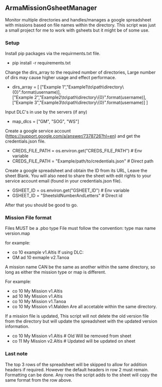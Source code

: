 ## ArmaMissionGsheetManager

Monitor multiple directories and handles/manages a google spreadsheet with missions based on file names within the directory. This script was just a small project for me to work with gsheets but it might be of some use.

### Setup

Install pip packages via the requirments.txt file.

- pip install -r requirements.txt

Change the dirs_array to the required number of directories, Large number of dirs may cause higher usage and effect performace.

- dirs_array = [
  ["Example 1","Example1\\to\\path\\directory\\{0}".format(username)],  
   ["Example 2","Example2\\to\\path\\directory\\{0}".format(username)],
  ["Example 3","Example3\\to\\path\\directory\\{0}".format(username)]
  ]

Input DLC's in use by the servers (if any)

- map_dlcs = ["GM", "SOG", "WS"]

Create a google service account (https://support.google.com/a/answer/7378726?hl=en) and get the credentials.json file.

- CREDS_FILE_PATH = os.environ.get("CREDS_FILE_PATH") # Env variable
- CREDS_FILE_PATH = "Example/path/to/credentials.json" # Direct path

Create a google spreadsheet and obtain the ID from its URL, Leave the sheet Blank. You will also need to share the sheet with edit rights to your service account email (found in your credentials.json file).

- GSHEET_ID = os.environ.get("GSHEET_ID") # Env variable
- GSHEET_ID = "SheetsIdNumberAndLetters" # Direct id

After that you should be good to go.

### Mission File format

Files MUST be a .pbo type
File must follow the convention:
type max name version.map

for example:

- co 10 example v1.Altis
  If using DLC:
- GM ad 10 exmaple v2.Tanoa

A mission name CAN be the same as another within the same directory, so long as either the mission type or map is different.

For example:

- co 10 My Mission v1.Altis
- ad 10 My Mission v1.Altis
- co 10 My Mission v1.Tanoa
- co 10 My Mission v1.Malden
  Are all accetable within the same directory.

If a mission file is updated, This script will not delete the old version file from the directory but will update the spreadsheet with the updated version information.

- co 10 My Mission v1.Altis # Old Will be removed from sheet
- co 11 My Mission v2.Altis # Updated will be updated on sheet

### Last note

The top 3 rows of the spreadsheet will be skipped to allow for addition headers if required. However the default headers in row 2 must remain. Formatting can be done. Any rows the script adds to the sheet will copy the same format from the row above.
